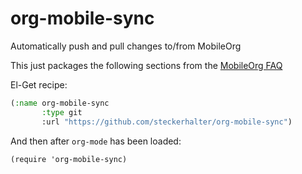 org-mobile-sync
===============

Automatically push and pull changes to/from MobileOrg

This just packages the following sections from the [MobileOrg FAQ](https://github.com/matburt/mobileorg-android/wiki/FAQ#wiki-How_do_I_get_orgmode_to_execute_orgmobilepush_automatically)

El-Get recipe:

```lisp
(:name org-mobile-sync
       :type git
       :url "https://github.com/steckerhalter/org-mobile-sync")
```

And then after `org-mode` has been loaded:

    (require 'org-mobile-sync)
